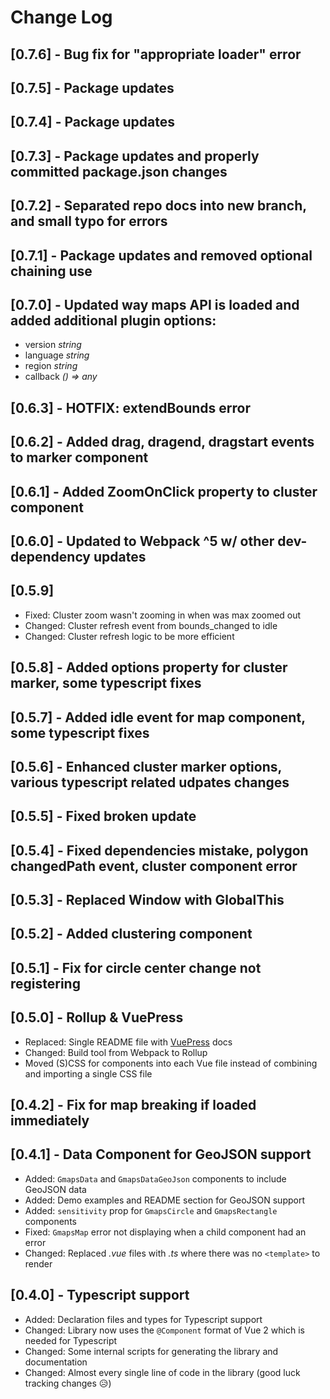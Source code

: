 # Change Log

## [0.7.6] - Bug fix for "appropriate loader" error
## [0.7.5] - Package updates
## [0.7.4] - Package updates
## [0.7.3] - Package updates and properly committed package.json changes
## [0.7.2] - Separated repo docs into new branch, and small typo for errors
## [0.7.1] - Package updates and removed optional chaining use
## [0.7.0] - Updated way maps API is loaded and added additional plugin options:
 - version _string_
 - language _string_
 - region _string_
 - callback _() => any_

## [0.6.3] - HOTFIX: extendBounds error
## [0.6.2] - Added drag, dragend, dragstart events to marker component
## [0.6.1] - Added ZoomOnClick property to cluster component
## [0.6.0] - Updated to Webpack ^5 w/ other dev-dependency updates

## [0.5.9]
- Fixed: Cluster zoom wasn't zooming in when was max zoomed out
- Changed: Cluster refresh event from bounds_changed to idle
- Changed: Cluster refresh logic to be more efficient
## [0.5.8] - Added options property for cluster marker, some typescript fixes
## [0.5.7] - Added idle event for map component, some typescript fixes
## [0.5.6] - Enhanced cluster marker options, various typescript related udpates changes
## [0.5.5] - Fixed broken update
## [0.5.4] - Fixed dependencies mistake, polygon changedPath event, cluster component error
## [0.5.3] - Replaced Window with GlobalThis
## [0.5.2] - Added clustering component
## [0.5.1] - Fix for circle center change not registering
## [0.5.0] - Rollup & VuePress
- Replaced: Single README file with [VuePress](https://vuepress.vuejs.org/) docs
- Changed: Build tool from Webpack to Rollup
- Moved (S)CSS for components into each Vue file instead of combining and importing a single CSS file

## [0.4.2] - Fix for map breaking if loaded immediately
## [0.4.1] - Data Component for GeoJSON support
- Added: `GmapsData` and `GmapsDataGeoJson` components to include GeoJSON data
- Added: Demo examples and README section for GeoJSON support
- Added: `sensitivity` prop for `GmapsCircle` and `GmapsRectangle` components
- Fixed: `GmapsMap` error not displaying when a child component had an error
- Changed: Replaced _.vue_ files with _.ts_ where there was no `<template>` to render
## [0.4.0] - Typescript support
- Added: Declaration files and types for Typescript support
- Changed: Library now uses the `@Component` format of Vue 2 which is needed for Typescript
- Changed: Some internal scripts for generating the library and documentation
- Changed: Almost every single line of code in the library (good luck tracking changes 😥)
